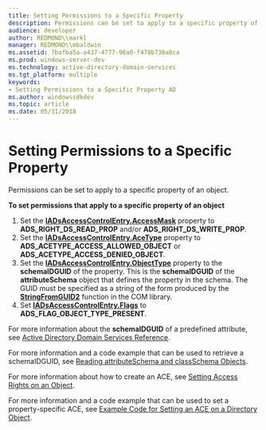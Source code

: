 ```yaml
---
title: Setting Permissions to a Specific Property
description: Permissions can be set to apply to a specific property of an object.
audience: developer
author: REDMOND\\markl
manager: REDMOND\\mbaldwin
ms.assetid: 7bafba5a-a437-4777-98a0-f478b738a8ca
ms.prod: windows-server-dev
ms.technology: active-directory-domain-services
ms.tgt_platform: multiple
keywords:
- Setting Permissions to a Specific Property AD
ms.author: windowssdkdev
ms.topic: article
ms.date: 05/31/2018
---
```


# Setting Permissions to a Specific Property

Permissions can be set to apply to a specific property of an object.

**To set permissions that apply to a specific property of an object**

1.  Set the [**IADsAccessControlEntry.AccessMask**](https://msdn.microsoft.com/library/aa705952) property to **ADS\_RIGHT\_DS\_READ\_PROP** and/or **ADS\_RIGHT\_DS\_WRITE\_PROP**.
2.  Set the [**IADsAccessControlEntry.AceType**](https://msdn.microsoft.com/library/aa705952) property to **ADS\_ACETYPE\_ACCESS\_ALLOWED\_OBJECT** or **ADS\_ACETYPE\_ACCESS\_DENIED\_OBJECT**.
3.  Set the [**IADsAccessControlEntry.ObjectType**](https://msdn.microsoft.com/library/aa705952) property to the **schemaIDGUID** of the property. This is the **schemaIDGUID** of the **attributeSchema** object that defines the property in the schema. The GUID must be specified as a string of the form produced by the [**StringFromGUID2**](https://msdn.microsoft.com/windows/desktop/5f437658-b749-416b-805a-2afdac682660) function in the COM library.
4.  Set [**IADsAccessControlEntry.Flags**](https://msdn.microsoft.com/library/aa705952) to **ADS\_FLAG\_OBJECT\_TYPE\_PRESENT**.

For more information about the **schemaIDGUID** of a predefined attribute, see [Active Directory Domain Services Reference](active-directory-domain-services-reference.md).

For more information and a code example that can be used to retrieve a schemaIDGUID, see [Reading attributeSchema and classSchema Objects](reading-attributeschema-and-classschema-objects.md).

For more information about how to create an ACE, see [Setting Access Rights on an Object](setting-access-rights-on-an-object.md).

For more information and a code example that can be used to set a property-specific ACE, see [Example Code for Setting an ACE on a Directory Object](example-code-for-setting-an-ace-on-a-directory-object.md).

 

 




